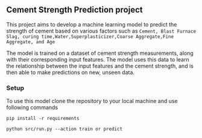 ## Cement Strength Prediction project

This project aims to develop a machine learning model to predict the strength of cement based on various factors such as `Cement, Blast Furnace Slag, curing time,Water,Superplasticizer,Coarse Aggregate,Fine Aggregate, and Age`

The model is trained on a dataset of cement strength measurements, along with their corresponding input features. The model uses this data to learn the relationship between the input features and the cement strength, and is then able to make predictions on new, unseen data.

### Setup

To use this model clone the repository to your local machine and use following commands

`pip install -r requirements`

`python src/run.py --action train or predict`
